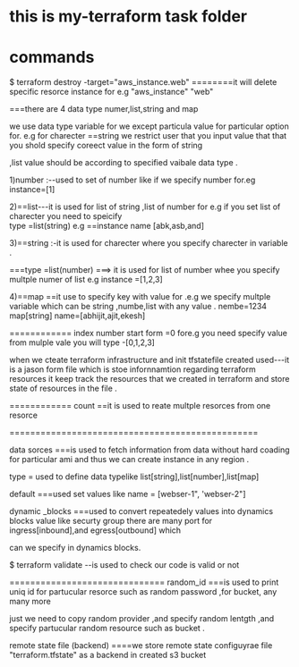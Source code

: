 # this is my-terraform task folder
# commands 

$ terraform destroy -target="aws_instance.web"          ========it will delete specific resorce instance  for e.g  "aws_instance" "web"


===there are 4 data type numer,list,string and map 

we use data type variable for we except particula value for particular option  for. e.g for charecter ==string  we restrict user that you input value that that you shold specify coreect value in the form of string 

,list value should be according to specified vaibale  data type .


1)number :--used to set of number like if we specify number for.eg  instance=[1]





2)==list---it is used for list of string ,list of number for e.g if you set list of charecter you need to speicify  
type =list(string)    e.g ==instance name [abk,asb,and]

3)==string :-it is used for charecter where you specify charecter in variable .

===type =list(number) ===> it is used for list of number whee you specify multple numer of list e.g instance =[1,2,3]

4)==map ==it use to specify key with value for .e.g we specify multple variable  which can be string ,numbe,list with any value .
nembe=1234
 map[string]
name=[abhijit,ajit,ekesh]


============
index number start form =0
fore.g you need specify value from mulple vale you will type -[0,1,2,3]


when we cteate terraform infrastructure and init
tfstatefile created  used---it is a jason form file which is stoe infornnamtion regarding terraform resources  it keep track the resources that we created in terraform and store state of resources in the file .


============
count ==it is used to reate multple resorces from one resorce


================================================

data sorces ===is used to fetch information from data without hard coading for particular ami and thus we can create instance in any region .

type = used to define data typelike list[string],list[number],list[map]

default ===used set values like name = [webser-1", 'webser-2"]


dynamic _blocks ===used to convert repeatedely values into dynamics blocks value like securty group there are many port for ingress[inbound],and egress[outbound] which 

can we specify in dynamics blocks.


$ terraform validate --is used to check our code is valid or not

==============================
random_id ===is used to print uniq id for partucular resorce such as random password ,for bucket, any many more 

just we need to copy random provider ,and specify random lentgth ,and specify partucular random resource such as bucket .

remote state file (backend) ====we store remote state configuyrae file "terraform.tfstate" as a backend in created s3 bucket 
